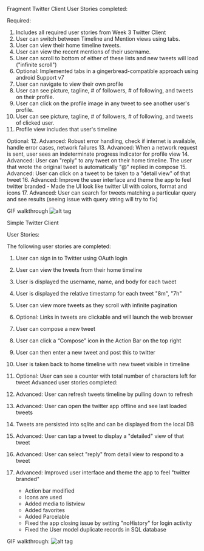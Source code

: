 Fragment Twitter Client
User Stories completed:

Required:
1. Includes all required user stories from Week 3 Twitter Client
2. User can switch between Timeline and Mention views using tabs.
3. User can view their home timeline tweets.
4. User can view the recent mentions of their username.
5. User can scroll to bottom of either of these lists and new tweets will load ("infinite scroll")
6. Optional: Implemented tabs in a gingerbread-compatible approach using android Support v7
7. User can navigate to view their own profile
8. User can see picture, tagline, # of followers, # of following, and tweets on their profile.
9. User can click on the profile image in any tweet to see another user's profile.
10. User can see picture, tagline, # of followers, # of following, and tweets of clicked user.
11. Profile view includes that user's timeline

Optional:
12. Advanced: Robust error handling, check if internet is available, handle error cases, network failures
13. Advanced: When a network request is sent, user sees an indeterminate progress indicator for profile view
14. Advanced: User can "reply" to any tweet on their home timeline. The user that wrote the original tweet is automatically "@" replied in compose
15. Advanced: User can click on a tweet to be taken to a "detail view" of that tweet
16. Advanced: Improve the user interface and theme the app to feel twitter branded
     - Made the UI look like twitter UI with colors, format and icons
17. Advanced: User can search for tweets matching a particular query and see results (seeing issue with query string will try to fix)

GIF walkthrough
![alt tag](https://github.com/vvalluri/SimpleTwitterClient/blob/master/codepath-simpletwitterclient-fragments-1.gif)




Simple Twitter Client

User Stories:

The following user stories are completed:

1. User can sign in to Twitter using OAuth login
2. User can view the tweets from their home timeline
3. User is displayed the username, name, and body for each tweet
4. User is displayed the relative timestamp for each tweet "8m", "7h"
5. User can view more tweets as they scroll with infinite pagination
6. Optional: Links in tweets are clickable and will launch the web browser
7. User can compose a new tweet
8. User can click a “Compose” icon in the Action Bar on the top right
9. User can then enter a new tweet and post this to twitter
10. User is taken back to home timeline with new tweet visible in timeline
11. Optional: User can see a counter with total number of characters left for tweet
Advanced user stories completed:

1. Advanced: User can refresh tweets timeline by pulling down to refresh
2. Advanced: User can open the twitter app offline and see last loaded tweets
3. Tweets are persisted into sqlite and can be displayed from the local DB
4. Advanced: User can tap a tweet to display a "detailed" view of that tweet
5. Advanced: User can select "reply" from detail view to respond to a tweet
6. Advanced: Improved user interface and theme the app to feel "twitter branded"
   - Action bar modified
   - Icons are used
   - Added media to listview
   - Added favorites
   - Added Parcelable
   - Fixed the app closing issue by setting "noHistory" for login activity
   - Fixed the User model duplicate records in SQL database

GIF walkthrough:
![alt tag](https://github.com/vvalluri/SimpleTwitterClient/blob/master/codepath-simpletwitterclient-3.gif)


